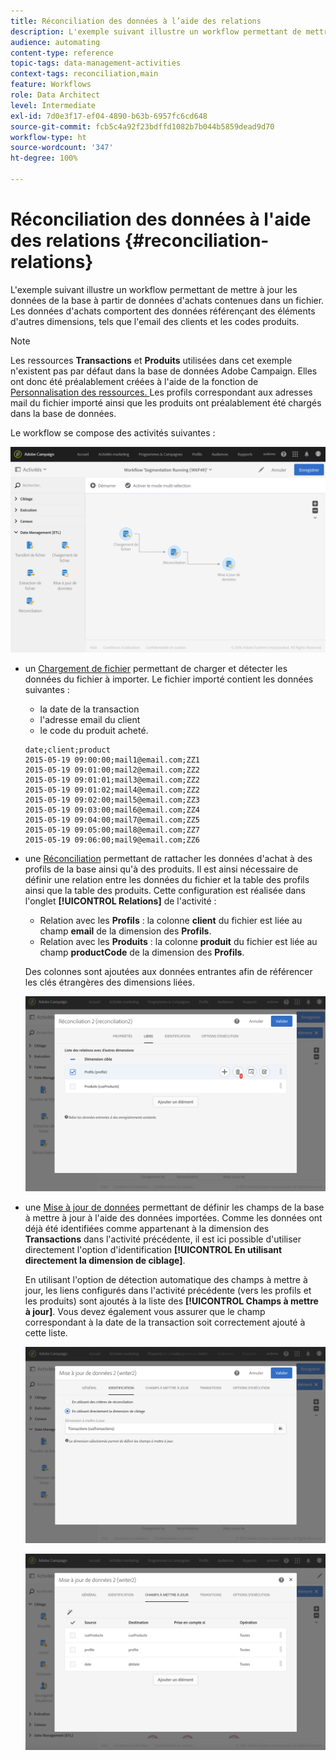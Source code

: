 ```yaml
---
title: Réconciliation des données à l’aide des relations
description: L'exemple suivant illustre un workflow permettant de mettre à jour les données de la base à partir de données d'achats contenues dans un fichier.
audience: automating
content-type: reference
topic-tags: data-management-activities
context-tags: reconciliation,main
feature: Workflows
role: Data Architect
level: Intermediate
exl-id: 7d0e3f17-ef04-4890-b63b-6957fc6cd648
source-git-commit: fcb5c4a92f23bdffd1082b7b044b5859dead9d70
workflow-type: ht
source-wordcount: '347'
ht-degree: 100%

---
```


# Réconciliation des données à l&#39;aide des relations {#reconciliation-relations}

L&#39;exemple suivant illustre un workflow permettant de mettre à jour les données de la base à partir de données d&#39;achats contenues dans un fichier. Les données d&#39;achats comportent des données référençant des éléments d&#39;autres dimensions, tels que l&#39;email des clients et les codes produits.

>[!NOTE]
>
>Les ressources **Transactions** et **Produits** utilisées dans cet exemple n&#39;existent pas par défaut dans la base de données Adobe Campaign. Elles ont donc été préalablement créées à l&#39;aide de la fonction de [Personnalisation des ressources. ](../../developing/using/data-model-concepts.md) Les profils correspondant aux adresses mail du fichier importé ainsi que les produits ont préalablement été chargés dans la base de données.

Le workflow se compose des activités suivantes :

![](assets/reconciliation_example1.png)

* un [Chargement de fichier](../../automating/using/load-file.md) permettant de charger et détecter les données du fichier à importer. Le fichier importé contient les données suivantes :

   * la date de la transaction
   * l&#39;adresse email du client
   * le code du produit acheté.

   ```
   date;client;product
   2015-05-19 09:00:00;mail1@email.com;ZZ1
   2015-05-19 09:01:00;mail2@email.com;ZZ2
   2015-05-19 09:01:01;mail3@email.com;ZZ2
   2015-05-19 09:01:02;mail4@email.com;ZZ2
   2015-05-19 09:02:00;mail5@email.com;ZZ3
   2015-05-19 09:03:00;mail6@email.com;ZZ4
   2015-05-19 09:04:00;mail7@email.com;ZZ5
   2015-05-19 09:05:00;mail8@email.com;ZZ7
   2015-05-19 09:06:00;mail9@email.com;ZZ6
   ```

* une [Réconciliation](../../automating/using/reconciliation.md) permettant de rattacher les données d&#39;achat à des profils de la base ainsi qu&#39;à des produits. Il est ainsi nécessaire de définir une relation entre les données du fichier et la table des profils ainsi que la table des produits. Cette configuration est réalisée dans l&#39;onglet **[!UICONTROL Relations]** de l&#39;activité :

   * Relation avec les **Profils** : la colonne **client** du fichier est liée au champ **email** de la dimension des **Profils**.
   * Relation avec les **Produits** : la colonne **produit** du fichier est liée au champ **productCode** de la dimension des **Profils**.

   Des colonnes sont ajoutées aux données entrantes afin de référencer les clés étrangères des dimensions liées.

   ![](assets/reconciliation_example3.png)

* une [Mise à jour de données](../../automating/using/update-data.md) permettant de définir les champs de la base à mettre à jour à l&#39;aide des données importées. Comme les données ont déjà été identifiées comme appartenant à la dimension des **Transactions** dans l&#39;activité précédente, il est ici possible d&#39;utiliser directement l&#39;option d&#39;identification **[!UICONTROL En utilisant directement la dimension de ciblage]**.

   En utilisant l&#39;option de détection automatique des champs à mettre à jour, les liens configurés dans l&#39;activité précédente (vers les profils et les produits) sont ajoutés à la liste des **[!UICONTROL Champs à mettre à jour]**. Vous devez également vous assurer que le champ correspondant à la date de la transaction soit correctement ajouté à cette liste.

   ![](assets/reconciliation_example5.png)

   ![](assets/reconciliation_example4.png)
